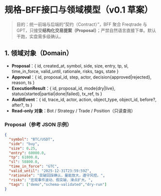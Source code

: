 # 规格-BFF接口与领域模型（v0.1 草案）

> 目的：统一前端与后端的“契约（Contract）”，BFF 聚合 Freqtrade 与 GPT，只接受**结构化交易提案（Proposal）**；严禁自然语言直接下单。默认干跑，实盘需多级确认。

## 1. 领域对象（Domain）
- **Proposal**：{ id, created_at, symbol, side, size, entry, tp, sl, time_in_force, valid_until, rationale, risks, tags, state }
- **Approval**：{ id, proposal_id, step, actor, decision{approved|rejected}, reason, ts }
- **ExecutionResult**：{ id, proposal_id, mode{dry|live}, status{started|partial|done|failed}, tx_ref, ts }
- **AuditEvent**：{ id, trace_id, actor, action, object_type, object_id, before?, after?, ts }
- **Read-only 对象**：Bot / Strategy / Trade / Position（只读查询）

### Proposal（参考 JSON 示例）
```json
{
  "symbol": "BTC/USDT",
  "side": "buy",
  "size": 0.25,
  "entry": 60000.0,
  "tp": 61800.0,
  "sl": 58800.0,
  "time_in_force": "GTC",
  "valid_until": "2025-12-31T23:59:59Z",
  "rationale": "突破回踩确认，量能放大，遵守风控。",
  "risks": "宏观事件波动、假突破、滑点扩大。",
  "tags": ["demo","schema-validated","dry-run"]
}
